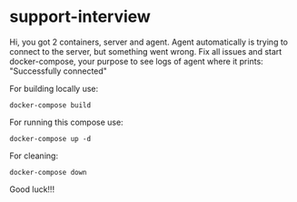 # support-interview

Hi, you got 2 containers, server and agent.
Agent automatically is trying to connect to the server, but something went wrong.
Fix all issues and start docker-compose, your purpose to see logs of agent where it prints: "Successfully connected"

For building locally use:
```
docker-compose build
```

For running this compose use:
```
docker-compose up -d
```

For cleaning:
```
docker-compose down
```

Good luck!!!